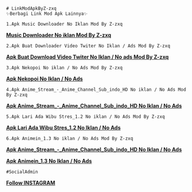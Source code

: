 ```
# LinkModApkByZ-zxq
✨Berbagi Link Mod Apk Lainnya✨
```

```
1.Apk Music Downloader No Iklan Mod By Z-zxq
```

<b><a href="https://apkadmin.com/9rhkj82794su/Music_Downloader_1.1.2_NoAds.apk.html">Music Downloader No iklan Mod By Z-zxq</a></b>

```
2.Apk Buat Downloader Video Twiter No Iklan / Ads Mod By Z-zxq
```

<b><a href="https://apkadmin.com/m2o6hubybtpn/TwDown_1.7.4-googleplay_apks_signed_NoIklan.apk.html">Apk Buat Download Video Twiter No Iklan / No ads Mod By Z-zxq</a></b>

```
3.Apk Nekopoi No iklan / No Ads Mod By Z-zxq
```

<b><a href="https://apkadmin.com/32vj4d2romlu/NekoPoi_2.0-b21040500.apk.html">Apk Nekopoi No Iklan / No Ads</a></b>

```
4.Apk Anime_Stream_-_Anime_Channel_Sub_indo_HD No iklan / No Ads Mod By Z-zxq
```

<b><a href="https://apkadmin.com/b6s3xt8e26j5/Anime_Stream_-_Anime_Channel_Sub_indo_HD_1.0.1_apks_signed.apk.html">Apk Anime_Stream_-_Anime_Channel_Sub_indo_HD No Iklan / No Ads</a></b>

```
5.Apk Lari Ada Wibu Stres_1.2 No iklan / No Ads Mod By Z-zxq
```
<b><a href="https://apkadmin.com/l9c3qro1iv9f/Lari_Ada_Wibu_Stres_1.2.apk.html">Apk Lari Ada Wibu Stres_1.2 No Iklan / No Ads</a></b>


```
6.Apk Animein_1.3 No iklan / No Ads Mod By Z-zxq
```

<b><a href="https://apkadmin.com/b6s3xt8e26j5/Anime_Stream_-_Anime_Channel_Sub_indo_HD_1.0.1_apks_signed.apk.html">Apk Anime_Stream_-_Anime_Channel_Sub_indo_HD No Iklan / No Ads</a></b>


<b><a href="https://apkadmin.com/pra63v9w3ost/Animein_1.3_apks_signed.apk.html">Apk Animein_1.3 No Iklan / No Ads</a></b>


```
#SocialAdmin
```

<b><a href="https://instagram.com/_zxagung">Follow INSTAGRAM</a></b>

